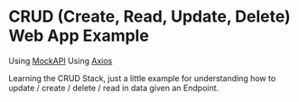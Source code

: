 # CRUD (Create, Read, Update, Delete) Web App Example

Using [MockAPI](https://mockapi.io/)
Using [Axios](https://axios-http.com/docs/intro)

Learning the CRUD Stack, just a little example for understanding how to update / create / delete / read in data given an Endpoint.
